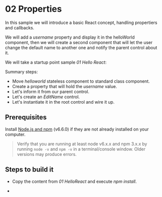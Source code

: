 # 02 Properties

In this sample we will introduce a basic React concept, handling propertiers and
callbacks.

We will add a _username_ property and display it in the helloWorld component,
then we will create a second component that will let the user change the default
name to another one and notify the parent control about it.

We will take a startup point sample _01 Hello React_:

Summary steps:

- Move _helloworld_ stateless component to standard class component.
- Create a property that will hold the _username_ value.
- Let's inform it from our parent control.
- Let's create an _EditName_ control.
- Let's instantiate it in the root control and wire it up.

## Prerequisites

Install [Node.js and npm](https://nodejs.org/en/) (v6.6.0) if they are not already installed on your computer.

> Verify that you are running at least node v6.x.x and npm 3.x.x by running `node -v` and `npm -v` in a terminal/console window. Older versions may produce errors.

## Steps to build it

- Copy the content from _01 HelloReact_ and execute _npm install_.

- 
